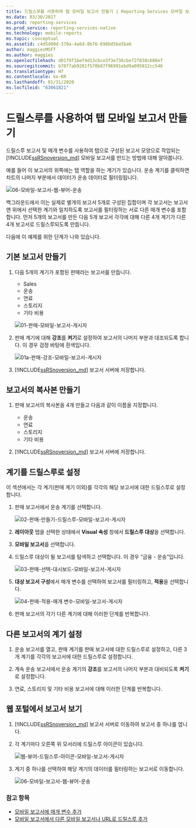 ```yaml
---
title: 드릴스루를 사용하여 탭 모바일 보고서 만들기 | Reporting Services 모바일 보고서 | Microsoft Docs
ms.date: 03/30/2017
ms.prod: reporting-services
ms.prod_service: reporting-services-native
ms.technology: mobile-reports
ms.topic: conceptual
ms.assetid: c4d5d80d-370a-4a6d-8b76-698bd5ba5ba6
author: maggiesMSFT
ms.author: maggies
ms.openlocfilehash: d01f9f1bef4d13cbce3f3e736cbef2f838c680ef
ms.sourcegitcommit: b78f7ab9281f570b87f96991ebd9a095812cc546
ms.translationtype: HT
ms.contentlocale: ko-KR
ms.lasthandoff: 01/31/2020
ms.locfileid: "63061821"
---
```

# <a name="create-a-tabbed-mobile-report-by-using-drillthrough"></a>드릴스루를 사용하여 탭 모바일 보고서 만들기
드릴스루 보고서 및 매개 변수를 사용하여 탭으로 구성된 보고서 모양으로 작업되는 [!INCLUDE[ssRSnoversion_md](../../includes/ssrsnoversion-md.md)] 모바일 보고서를 만드는 방법에 대해 알아봅니다.

예를 들어 이 보고서의 위쪽에는 탭 역할을 하는 계기가 있습니다. 운송 계기를 클릭하면 차트의 나머지 부분에서 데이터가 운송 데이터로 필터링됩니다.

![06-모바일-보고서-웹-뷰어-운송](../../reporting-services/mobile-reports/media/tabbed-mobile-report-web-viewer-transportation-complete.png)

백그라운드에서 이는 실제로 별개의 보고서 5개로 구성된 집합이며 각 보고서는 보고서 맨 위에서 선택한 계기와 일치하도록 보고서를 필터링하는 서로 다른 매개 변수를 포함합니다. 먼저 5개의 보고서를 만든 다음 5개 보고서 각각에 대해 다른 4개 계기가 다른 4개 보고서로 드릴스루되도록 만듭니다.

다음에 이 예제를 위한 단계가 나와 있습니다.

## <a name="create-the-basic-report"></a>기본 보고서 만들기

1. 다음 5개의 계기가 포함된 판매라는 보고서를 만듭니다.

    * Sales
    * 운송
    * 연료
    * 스토리지
    * 기타 비용

   ![01-판매-모바일-보고서-게시자](../../reporting-services/mobile-reports/media/01-sales-mobile-report-publisher.png)
    
2. 판매 계기에 대해 **강조**를 **켜기**로 설정하여 보고서의 나머지 부분과 대조되도록 합니다. 이 경우 검정 바탕에 흰색입니다.

    ![01a-판매-강조-모바일-보고서-게시자](../../reporting-services/mobile-reports/media/01a-sales-accent-mobile-report-publisher.png)
    
3. [!INCLUDE[ssRSnoversion_md](../../includes/ssrsnoversion-md.md)] 보고서 서버에 저장합니다.

## <a name="make-copies-of-the-report"></a>보고서의 복사본 만들기

1. 판매 보고서의 복사본을 4개 만들고 다음과 같이 이름을 지정합니다. 

    * 운송
    * 연료
    * 스토리지
    * 기타 비용

3. [!INCLUDE[ssRSnoversion_md](../../includes/ssrsnoversion-md.md)] 보고서 서버에 저장합니다.

## <a name="set-the-gauge-as-a-drillthrough"></a>계기를 드릴스루로 설정

이 섹션에서는 각 계기(판매 계기 이외)를 각각의 해당 보고서에 대한 드릴스루로 설정합니다.

1. 판매 보고서에서 운송 계기를 선택합니다.

    ![02-판매-만들기-드릴스루-모바일-보고서-게시자](../../reporting-services/mobile-reports/media/02-sales-create-drillthrough-mobile-report-publisher.png)

2. **레이아웃** 탭을 선택한 상태에서 **Visual 속성** 창에서 **드릴스루 대상**을 선택합니다.

3. **모바일 보고서**를 선택합니다.

4. 드릴스루 대상이 될 보고서를 탐색하고 선택합니다. 이 경우 “금융 - 운송”입니다.

    ![03-판매-선택-대시보드-모바일-보고서-게시자](../../reporting-services/mobile-reports/media/03-sales-select-dashboard-mobile-report-publisher.png)

5. **대상 보고서 구성**에서 매개 변수를 선택하여 보고서를 필터링하고, **적용**을 선택합니다.

   ![04-판매-적용-매개 변수-모바일-보고서-게시자](../../reporting-services/mobile-reports/media/04-sales-apply-parameters-mobile-report-publisher.png)
   
6. 판매 보고서의 각기 다른 계기에 대해 이러한 단계를 반복합니다. 

## <a name="set-the-gauges-for-the-other-reports"></a>다른 보고서의 계기 설정

1.  운송 보고서를 열고, 판매 계기를 판매 보고서에 대한 드릴스루로 설정하고, 다른 3개 계기를 각각의 보고서에 대한 드릴스루로 설정합니다.

2. 계속 운송 보고서에서 운송 계기의 **강조**를 보고서의 나머지 부분과 대비되도록 **켜기**로 설정합니다.

3. 연료, 스토리지 및 기타 비용 보고서에 대해 이러한 단계를 반복합니다. 

## <a name="view-the-report-in-the-web-portal"></a>웹 포털에서 보고서 보기

1. [!INCLUDE[ssRSnoversion_md](../../includes/ssrsnoversion-md.md)] 보고서 서버로 이동하여 보고서 중 하나를 엽니다. 

2. 각 계기마다 오른쪽 위 모서리에 드릴스루 아이콘이 있습니다.

    ![웹-뷰어-드릴스루-아이콘-모바일-보고서-게시자](../../reporting-services/mobile-reports/media/web-viewer-drillthrough-icon-mobile-report-builder.png)

3. 계기 중 하나를 선택하여 해당 계기의 데이터를 필터링하는 보고서로 이동합니다.

   ![06-모바일-보고서-웹-뷰어-운송](../../reporting-services/mobile-reports/media/06-mobile-report-web-viewer-transportation.png)

### <a name="see-also"></a>참고 항목
    
* [모바일 보고서에 매개 변수 추가](../../reporting-services/mobile-reports/add-parameters-to-a-mobile-report-reporting-services.md)
* [모바일 보고서에서 다른 모바일 보고서나 URL로 드릴스루 추가](../../reporting-services/mobile-reports/add-drillthrough-from-a-mobile-report-to-other-mobile-reports-or-urls.md)




  

